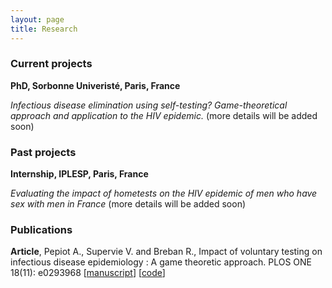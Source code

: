 ```yaml
---
layout: page
title: Research
---
```

### Current projects
__PhD, Sorbonne Univeristé, Paris, France__ 

*Infectious disease elimination using self-testing? Game-theoretical approach and application to the HIV
epidemic.*
(more details will be added soon)

### Past projects
__Internship, IPLESP, Paris, France__

*Evaluating the impact of hometests on the HIV epidemic of men who have sex with men in France*
(more details will be added soon)

### Publications

__Article__, Pepiot A., Supervie V. and Breban R., Impact of voluntary testing on infectious disease epidemiology : A game theoretic approach. PLOS ONE 18(11): e0293968 [[manuscript](https://journals.plos.org/plosone/article?id=10.1371/journal.pone.0293968)] [[code](https://github.com/apepiot/voluntary-testing-game)]
<!-- A list is also available [online](http://scholar.google.co.uk/citations?user=LTOTl0YAAAAJ) -->
